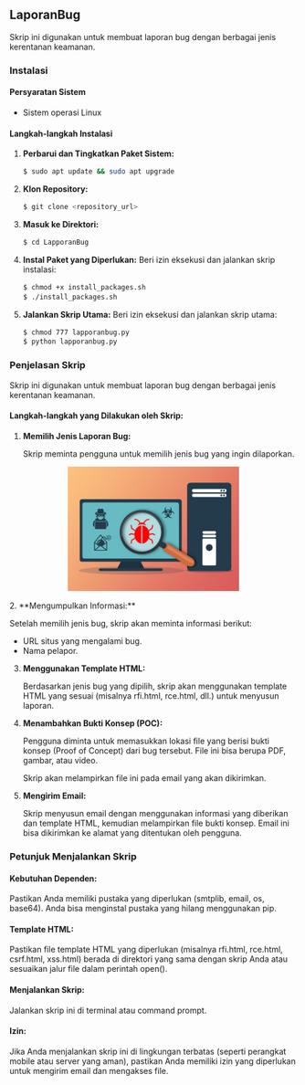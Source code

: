 ## LaporanBug

Skrip ini digunakan untuk membuat laporan bug dengan berbagai jenis kerentanan keamanan.

### Instalasi

#### Persyaratan Sistem
- Sistem operasi Linux

#### Langkah-langkah Instalasi

1. **Perbarui dan Tingkatkan Paket Sistem:**
   ```bash
   $ sudo apt update && sudo apt upgrade
   ```

2. **Klon Repository:**
   ```bash
   $ git clone <repository_url>
   ```

3. **Masuk ke Direktori:**
   ```bash
   $ cd LapporanBug
   ```

4. **Instal Paket yang Diperlukan:**
   Beri izin eksekusi dan jalankan skrip instalasi:
   ```bash
   $ chmod +x install_packages.sh
   $ ./install_packages.sh
   ```

5. **Jalankan Skrip Utama:**
   Beri izin eksekusi dan jalankan skrip utama:
   ```bash
   $ chmod 777 lapporanbug.py
   $ python lapporanbug.py
   ```

### Penjelasan Skrip

Skrip ini digunakan untuk membuat laporan bug dengan berbagai jenis kerentanan keamanan.

#### Langkah-langkah yang Dilakukan oleh Skrip:

1. **Memilih Jenis Laporan Bug:**

   Skrip meminta pengguna untuk memilih jenis bug yang ingin dilaporkan.
<p align="center">
  <img src="https://github.com/Yoga913/CheeatSheet-BugBounty/blob/main/bonuty.jpg" alt="Deskripsi Gambar" width="300">
</p>
2. **Mengumpulkan Informasi:**

   Setelah memilih jenis bug, skrip akan meminta informasi berikut:
   - URL situs yang mengalami bug.
   - Nama pelapor.

3. **Menggunakan Template HTML:**

   Berdasarkan jenis bug yang dipilih, skrip akan menggunakan template HTML yang sesuai (misalnya rfi.html, rce.html, dll.) untuk menyusun laporan.

4. **Menambahkan Bukti Konsep (POC):**
   
   Pengguna diminta untuk memasukkan lokasi file yang berisi bukti konsep (Proof of Concept) dari bug tersebut. File ini bisa berupa PDF, gambar, atau video.

   Skrip akan melampirkan file ini pada email yang akan dikirimkan.

5. **Mengirim Email:**

   Skrip menyusun email dengan menggunakan informasi yang diberikan dan template HTML, kemudian melampirkan file bukti konsep. Email ini bisa dikirimkan ke alamat yang ditentukan oleh pengguna.

### Petunjuk Menjalankan Skrip

#### Kebutuhan Dependen:

Pastikan Anda memiliki pustaka yang diperlukan (smtplib, email, os, base64). Anda bisa menginstal pustaka yang hilang menggunakan pip.

#### Template HTML:

Pastikan file template HTML yang diperlukan (misalnya rfi.html, rce.html, csrf.html, xss.html) berada di direktori yang sama dengan skrip Anda atau sesuaikan jalur file dalam perintah open().

#### Menjalankan Skrip:

Jalankan skrip ini di terminal atau command prompt.

#### Izin:

Jika Anda menjalankan skrip ini di lingkungan terbatas (seperti perangkat mobile atau server yang aman), pastikan Anda memiliki izin yang diperlukan untuk mengirim email dan mengakses file.
